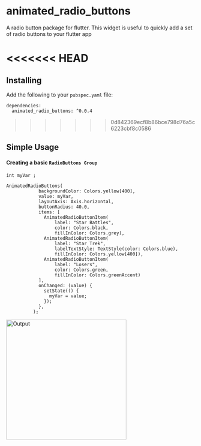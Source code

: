 # animated_radio_buttons

A radio button package for flutter. This widget is useful to quickly add a set of radio buttons to your flutter app

<<<<<<< HEAD
=======
## Installing

Add the following to your `pubspec.yaml` file:

    dependencies:
      animated_radio_buttons: ^0.0.4
>>>>>>> 0d842369ecf8b86bce798d76a5c6223cbf8c0586

## Simple Usage

#### Creating a basic `RadioButtons Group`

    
    int myVar ;
    
    AnimatedRadioButtons(
                backgroundColor: Colors.yellow[400],
                value: myVar,
                layoutAxis: Axis.horizontal,
                buttonRadius: 40.0,
                items: [
                  AnimatedRadioButtonItem(
                      label: "Star Battles",
                      color: Colors.black,
                      fillInColor: Colors.grey),
                  AnimatedRadioButtonItem(
                      label: "Star Trek",
                      labelTextStyle: TextStyle(color: Colors.blue),
                      fillInColor: Colors.yellow[400]),
                  AnimatedRadioButtonItem(
                      label: "Losers",
                      color: Colors.green,
                      fillInColor: Colors.greenAccent)
                ],
                onChanged: (value) {
                  setState(() {
                    myVar = value;
                  });
                },
              );

<p>
  <img width="320px" alt="Output" src=""/>

</p>
